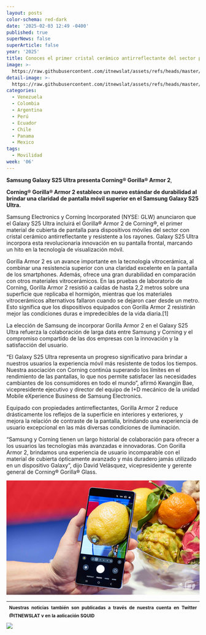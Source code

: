 ```yaml
---
layout: posts
color-schema: red-dark
date: '2025-02-03 12:49 -0400'
published: true
superNews: false
superArticle: false
year: '2025'
title: Conoces el primer cristal cerámico antirreflectante del sector para móviles
image: >-
  https://raw.githubusercontent.com/itnewslat/assets/refs/heads/master/img/540x320/Gorila-Glass-p.jpg
detail-image: >-
  https://raw.githubusercontent.com/itnewslat/assets/refs/heads/master/img/1024x680/Gorila-Glass-g.jpg
categories:
  - Venezuela
  - Colombia
  - Argentina
  - Perú
  - Ecuador
  - Chile
  - Panama
  - Mexico
tags:
  - Movilidad
week: '06'
---
```

**Samsung Galaxy S25 Ultra presenta Corning® Gorilla® Armor 2**, 

**Corning® Gorilla® Armor 2 establece un nuevo estándar de durabilidad al brindar una claridad de pantalla móvil superior en el Samsung Galaxy S25 Ultra.**
 
Samsung Electronics y Corning Incorporated (NYSE: GLW) anunciaron que el Galaxy S25 Ultra incluirá el Gorilla® Armor 2 de Corning®, el primer material de cubierta de pantalla para dispositivos móviles del sector con cristal cerámico antirreflectante y resistente a los rayones. Galaxy S25 Ultra incorpora esta revolucionaria innovación en su pantalla frontal, marcando un hito en la tecnología de visualización móvil.

Gorilla Armor 2 es un avance importante en la tecnología vitrocerámica, al combinar una resistencia superior con una claridad excelente en la pantalla de los smartphones. Además, ofrece una gran durabilidad en comparación con otros materiales vitrocerámicos. En las pruebas de laboratorio de Corning, Gorilla Armor 2 resistió a caídas de hasta 2,2 metros sobre una superficie que replicaba el hormigón, mientras que los materiales vitrocerámicos alternativos fallaron cuando se dejaron caer desde un metro. Esto significa que los dispositivos equipados con Gorilla Armor 2 resistirán mejor las condiciones duras e impredecibles de la vida diaria.[1]

La elección de Samsung de incorporar Gorilla Armor 2 en el Galaxy S25 Ultra refuerza la colaboración de larga data entre Samsung y Corning y el compromiso compartido de las dos empresas con la innovación y la satisfacción del usuario.

“El Galaxy S25 Ultra representa un progreso significativo para brindar a nuestros usuarios la experiencia móvil más resistente de todos los tiempos. Nuestra asociación con Corning continúa superando los límites en el rendimiento de las pantallas, lo que nos permite satisfacer las necesidades cambiantes de los consumidores en todo el mundo”, afirmó Kwangjin Bae, vicepresidente ejecutivo y director del equipo de I+D mecánico de la unidad Mobile eXperience Business de Samsung Electronics.

Equipado con propiedades antirreflectantes, Gorilla Armor 2 reduce drásticamente los reflejos de la superficie en interiores y exteriores, y mejora la relación de contraste de la pantalla, brindando una experiencia de usuario excepcional en las más diversas condiciones de iluminación.

“Samsung y Corning tienen un largo historial de colaboración para ofrecer a los usuarios las tecnologías más avanzadas e innovadoras. Con Gorilla Armor 2, brindamos una experiencia de usuario incomparable con el material de cubierta ópticamente avanzado y más duradero jamás utilizado en un dispositivo Galaxy”, dijo David Velásquez, vicepresidente y gerente general de Corning® Gorilla® Glass.

![](https://raw.githubusercontent.com/itnewslat/assets/refs/heads/master/img/540x320/Gorila-Glass-p.jpg)

<table style="height: 42px;" width="569">
<tbody>
<tr>
<td style="text-align: justify;"><sub><strong>Nuestras noticias también son publicadas a través de nuestra cuenta en Twitter <a href="https://twitter.com/itnewslat?lang=es">@ITNEWSLAT</a> y en la aplicación <a href="https://squidapp.co/en/">SQUID</a></strong></sub></td>
</tr>
</tbody>
</table>

<img src="https://tracker.metricool.com/c3po.jpg?hash=56f88a41e39ab42c063cc51676587a04"/>